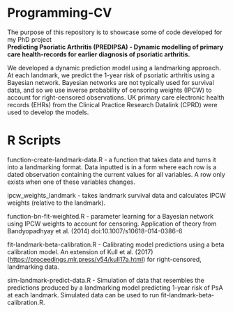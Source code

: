 # Programming-CV
The purpose of this repository is to showcase some of code developed for my PhD project   
**Predicting Psoriatic Arthritis (PREDIPSA) - Dynamic modelling of primary care health-records for earlier diagnosis of psoriatic arthritis.**  

We developed a dynamic prediction model using a landmarking approach. At each landmark, we predict the 1-year risk of psoriatic arthritis using a Bayesian network. Bayesian networks are not typically used for survival data, and so we use inverse probability of censoring weights (IPCW) to account for right-censored observations. UK primary care electronic health records (EHRs) from the Clinical Practice Research Datalink (CPRD) were used to develop the models.  
  
# R Scripts
function-create-landmark-data.R - a function that takes data and turns it into a landmarking format. Data inputted is in a form where each row is a dated observation containing the current values for all variables. A row only exists when one of these variables changes.  

ipcw_weights_landmark - takes landmark survival data and calculates IPCW weights (relative to the landmark).  

function-bn-fit-weighted.R - parameter learning for a Bayesian network using IPCW weights to account for censoring. Application of theory from Bandyopadhyay et al. (2014) doi:10.1007/s10618-014-0386-6   

fit-landmark-beta-calibration.R - Calibrating model predictions using a beta calibration model. An extension of Kull et al. (2017) (https://proceedings.mlr.press/v54/kull17a.html) for right-censored, landmarking data.  
  
sim-landmark-predict-data.R - Simulation of data that resembles the predictions produced by a landmarking model predicting 1-year risk of PsA at each landmark. Simulated data can be used to run fit-landmark-beta-calibration.R.

